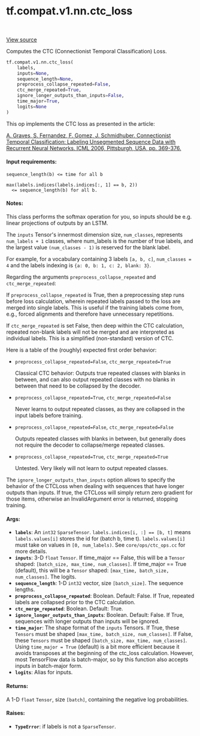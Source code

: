 <div itemscope itemtype="http://developers.google.com/ReferenceObject">
<meta itemprop="name" content="tf.compat.v1.nn.ctc_loss" />
<meta itemprop="path" content="Stable" />
</div>

# tf.compat.v1.nn.ctc_loss

<!-- Insert buttons -->

<table class="tfo-notebook-buttons tfo-api" align="left">
</table>

<a target="_blank" href="/code/stable/tensorflow/python/ops/ctc_ops.py">View source</a>



<!-- Start diff -->
Computes the CTC (Connectionist Temporal Classification) Loss.

``` python
tf.compat.v1.nn.ctc_loss(
    labels,
    inputs=None,
    sequence_length=None,
    preprocess_collapse_repeated=False,
    ctc_merge_repeated=True,
    ignore_longer_outputs_than_inputs=False,
    time_major=True,
    logits=None
)
```



<!-- Placeholder for "Used in" -->

This op implements the CTC loss as presented in the article:

[A. Graves, S. Fernandez, F. Gomez, J. Schmidhuber.
Connectionist Temporal Classification: Labeling Unsegmented Sequence Data
with Recurrent Neural Networks. ICML 2006, Pittsburgh, USA,
pp. 369-376.](http://www.cs.toronto.edu/~graves/icml_2006.pdf)

#### Input requirements:



```
sequence_length(b) <= time for all b

max(labels.indices(labels.indices[:, 1] == b, 2))
  <= sequence_length(b) for all b.
```

#### Notes:



This class performs the softmax operation for you, so inputs should
be e.g. linear projections of outputs by an LSTM.

The `inputs` Tensor's innermost dimension size, `num_classes`, represents
`num_labels + 1` classes, where num_labels is the number of true labels, and
the largest value `(num_classes - 1)` is reserved for the blank label.

For example, for a vocabulary containing 3 labels `[a, b, c]`,
`num_classes = 4` and the labels indexing is `{a: 0, b: 1, c: 2, blank: 3}`.

Regarding the arguments `preprocess_collapse_repeated` and
`ctc_merge_repeated`:

If `preprocess_collapse_repeated` is True, then a preprocessing step runs
before loss calculation, wherein repeated labels passed to the loss
are merged into single labels.  This is useful if the training labels come
from, e.g., forced alignments and therefore have unnecessary repetitions.

If `ctc_merge_repeated` is set False, then deep within the CTC calculation,
repeated non-blank labels will not be merged and are interpreted
as individual labels.  This is a simplified (non-standard) version of CTC.

Here is a table of the (roughly) expected first order behavior:

* `preprocess_collapse_repeated=False`, `ctc_merge_repeated=True`

  Classical CTC behavior: Outputs true repeated classes with blanks in
  between, and can also output repeated classes with no blanks in
  between that need to be collapsed by the decoder.

* `preprocess_collapse_repeated=True`, `ctc_merge_repeated=False`

  Never learns to output repeated classes, as they are collapsed
  in the input labels before training.

* `preprocess_collapse_repeated=False`, `ctc_merge_repeated=False`

  Outputs repeated classes with blanks in between, but generally does not
  require the decoder to collapse/merge repeated classes.

* `preprocess_collapse_repeated=True`, `ctc_merge_repeated=True`

  Untested.  Very likely will not learn to output repeated classes.

The `ignore_longer_outputs_than_inputs` option allows to specify the behavior
of the CTCLoss when dealing with sequences that have longer outputs than
inputs. If true, the CTCLoss will simply return zero gradient for those
items, otherwise an InvalidArgument error is returned, stopping training.

#### Args:


* <b>`labels`</b>: An `int32` `SparseTensor`.
  `labels.indices[i, :] == [b, t]` means `labels.values[i]` stores the id
    for (batch b, time t). `labels.values[i]` must take on values in `[0,
    num_labels)`. See `core/ops/ctc_ops.cc` for more details.
* <b>`inputs`</b>: 3-D `float` `Tensor`.
  If time_major == False, this will be a `Tensor` shaped: `[batch_size,
    max_time, num_classes]`.
  If time_major == True (default), this will be a `Tensor` shaped:
    `[max_time, batch_size, num_classes]`. The logits.
* <b>`sequence_length`</b>: 1-D `int32` vector, size `[batch_size]`. The sequence
  lengths.
* <b>`preprocess_collapse_repeated`</b>: Boolean.  Default: False. If True, repeated
  labels are collapsed prior to the CTC calculation.
* <b>`ctc_merge_repeated`</b>: Boolean.  Default: True.
* <b>`ignore_longer_outputs_than_inputs`</b>: Boolean. Default: False. If True,
  sequences with longer outputs than inputs will be ignored.
* <b>`time_major`</b>: The shape format of the `inputs` Tensors. If True, these
  `Tensors` must be shaped `[max_time, batch_size, num_classes]`. If False,
  these `Tensors` must be shaped `[batch_size, max_time, num_classes]`.
  Using `time_major = True` (default) is a bit more efficient because it
  avoids transposes at the beginning of the ctc_loss calculation.  However,
  most TensorFlow data is batch-major, so by this function also accepts
  inputs in batch-major form.
* <b>`logits`</b>: Alias for inputs.


#### Returns:

A 1-D `float` `Tensor`, size `[batch]`, containing the negative log
  probabilities.



#### Raises:


* <b>`TypeError`</b>: if labels is not a `SparseTensor`.